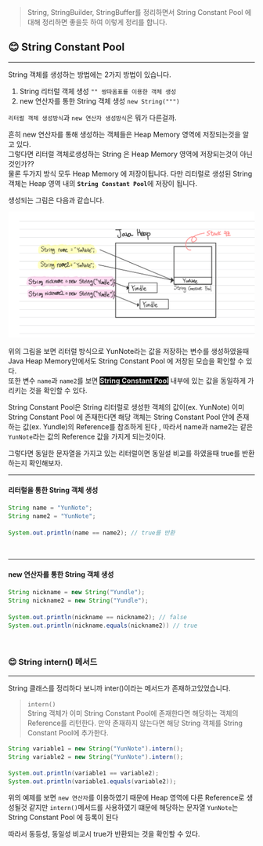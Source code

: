 >String, StringBuilder, StringBuffer를 정리하면서 String Constant Pool 에 대해 정리하면 좋을듯 하여 이렇게 정리를 합니다.


## 😊 String Constant Pool

---

String 객체를 생성하는 방법에는 2가지 방법이 있습니다.
1. String 리터럴 객체 생성 `"" 쌍따옴표를 이용한 객체 생성 `
2. new 연산자를 통한 String 객체 생성 `new String(""")`

`리터럴 객체 생성방식`과 `new 연산자 생성방식`은 뭐가 다른걸까.

흔히 new 연산자를 통해 생성하는 객체들은 Heap Memory 영역에 저장되는것을 알고 있다.<br>
그렇다면 리터럴 객체로생성하는 String 은 Heap Memory 영역에 저장되는것이 아닌것인가??<br>
물론 두가지 방식 모두 Heap Memory 에 저장이됩니다. 다만 리터럴로 생성된 String 객체는 
Heap 영역 내의 <strong>`String Constant Pool`</strong>에 저장이 됩니다.

생성되는 그림은 다음과 같습니다.

<img src="./string_constant_pool.jpg" alt="" width="640" />

위의 그림을 보면 리터럴 방식으로 YunNote라는 값을 저장하는 변수를 생성하였을때 
Java Heap Memory안에서도 String Constant Pool 에 저장된 모습을 확인할 수 있다. <br>
또한 변수 `name`과 `name2`를 보면 <mark style="background-color:#000000"><strong style="color:#E2E2E2;">String Constant Pool</strong></mark> 내부에 있는 값을 동일하게 가리키는 것을 확인할 수 있다.

String Constant Pool은 String 리터럴로 생성한 객체의 값이(ex. YunNote) 이미 String Constant Pool 에 존재한다면
해당 객체는 String Constant Pool 안에 존재하는 값(ex. Yundle)의 Reference를 참조하게 된다 ,
따라서 name과 name2는 같은 `YunNote`라는 값의 Reference 값을 가지게 되는것이다.

그렇다면 동일한 문자열을 가지고 있는 리터럴이면 동일설 비교를 하였을때 true를 반환하는지 확인해보자.

---

#### 리터럴을 통한 String 객체 생성

```java
String name = "YunNote";
String name2 = "YunNote";

System.out.println(name == name2); // true를 반환
```

<br>

---

#### new 연산자를 통한 String 객체 생성

```java
String nickname = new String("Yundle");
String nickname2 = new String("Yundle");

System.out.println(nickname == nickname2); // false
System.out.println(nickname.equals(nickname2)) // true
```

<br>

### 😊 String intern() 메서드

---

String 클래스를 정리하다 보니까 inter()이라는 메서드가 존재하고있었습니다.

>`intern()`<br>
> String 객체가 이미 String Constant Pool에 존재한다면 해당하는 객체의 Reference를 리턴한다.
> 만약 존재하지 않는다면 해당 String 객체를 String Constant Pool에 추가한다.


```java
String variable1 = new String("YunNote").intern();
String variable2 = new String("YunNote").intern();

System.out.println(variable1 == variable2);
System.out.println(variable1.equals(variable2));
```
위의 예제를 보면 `new 연산자`를 이용하였기 때문에 Heap 영역에 다른 Reference로 생성될것 같지만 
`intern()`메서드를 사용하였기 떄문에 해당하는 문자열 `YunNote`는 String Constant Pool 에 등록이 된다

따라서 동등성, 동일성 비교시 true가 반환되는 것을 확인할 수 있다.